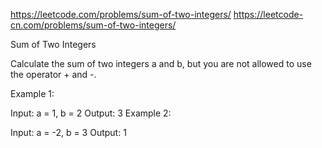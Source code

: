 https://leetcode.com/problems/sum-of-two-integers/
https://leetcode-cn.com/problems/sum-of-two-integers/

Sum of Two Integers

Calculate the sum of two integers a and b, but you are not allowed to use the operator + and -.

Example 1:

Input: a = 1, b = 2
Output: 3
Example 2:

Input: a = -2, b = 3
Output: 1